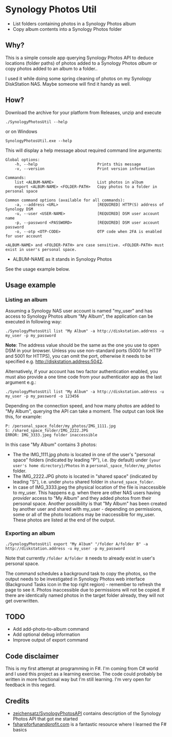 # Synology Photos Util

* List folders containing photos in a Synology Photos album
* Copy album contents into a Synology Photos folder


## Why?

This is a simple console app querying Synology Photos API to deduce
locations (folder paths) of photos added to a Synology Photos *album*
or copy photos added to an album to a folder..

I used it while doing some spring cleaning of photos on my Synology
DiskStation NAS. Maybe someone will find it handy as well.


## How?

Download the archive for your platform from Releases, unzip and
execute

```./SynologyPhotosUtil --help```

or on Windows

```SynologyPhotosUtil.exe --help```

This will display a help message about required command line
arguments:

```
Global options:
    -h, --help                          Prints this message
    -v, --version                       Print version information

Commands:
    list <ALBUM-NAME>                   List photos in album
    export <ALBUM-NAME> <FOLDER-PATH>   Copy photos to a folder in personal space
    
Common command options (available for all commands):
    -a, --address <URL>                 [REQUIRED] HTTP(S) address of Synology DSM
    -u, --user <USER-NAME>              [REQUIRED] DSM user account name
    -p, --password <PASSWORD>           [REQUIRED] DSM user account password
    -o, --otp <OTP-CODE>                OTP code when 2FA is enabled for user account

<ALBUM-NAME> and <FOLDER-PATH> are case sensitive. <FOLDER-PATH> must exist in user's personal space. 
```

* ALBUM-NAME as it stands in Synology Photos

See the usage example below.


## Usage example

### Listing an album

Assuming a Synology NAS user account is named "my_user" and has access
to Synology Photos album "My Album", the application can be executed
in following way:

```
./SynologyPhotosUtil list "My Album" -a http://diskstation.address -u my_user -p my_password
```

**Note**: The address value should be the same as the one you use to
open DSM in your browser. Unless you use non-standard ports (5000 for
HTTP and 5001 for HTTPS), you can omit the port, otherwise it needs to
be specified e.g. http://diskstation.address:5042.

Alternatively, if your account has two factor authentication enabled,
you must also provide a one time code from your authenticator app as
the last argument e.g.:

```
./SynologyPhotosUtil list "My Album" -a http://diskstation.address -u my_user -p my_password -o 123456
```

Depending on the connection speed, and how many photos are added to
"My Album", querying the API can take a moment. The output can look
like this, for example:

```
P: /personal_space_folder/my_photos/IMG_1111.jpg
S: /shared_space_folder/IMG_2222.JPG
ERROR: IMG_3333.jpeg folder inaccessible
```

In this case "My Album" contains 3 photos:
* The the IMG\_1111.jpg photo is located in one of the user's
  "personal space" folders (indicated by leading "P"), i.e. (by
  default) under `{your user's home directory}/Photos` in a
  `personal_space_folder/my_photos` folder.
* The IMG\_2222.JPG photo is located in "shared space" (indicated by
  leading "S"), i.e. under `photo` shared folder in
  `shared_space_folder`.
* In case of IMG\_3333.jpeg the physical location of the file is
  inaccessible to my\_user. This happens e.g. when there are other NAS
  users having *provider* access to "My Album" and they added photos
  from their personal space. Another possibility is that "My Album"
  has been created by another user and shared with my\_user -
  depending on permissions, some or all of the photo locations may be
  inaccessible for my\_user. These photos are listed at the end of the
  output.

### Exporting an album

```
./SynologyPhotosUtil export "My Album" "/folder A/folder B" -a http://diskstation.address -u my_user -p my_password
```

Note that currently `/folder A/folder B` needs to already exist in
user's personal space.

The command schedules a background task to copy the photos, so the
output needs to be investigated in Synology Photos web interface
(Background Tasks icon in the top right region) - remember to refresh
the page to see it. Photos inaccessible due to permissions will not be
copied. If there are identically named photos in the target folder
already, they will not get overwritten.

## TODO

* Add add-photo-to-album command
* Add optional debug information
* Improve output of export command

## Code disclaimer

This is my first attempt at programming in F#. I'm coming from C#
world and I used this project as a learning exercise. The code could
probably be written in more functional way but I'm still learning. I'm
very open for feedback in this regard.


## Credits

* [zeichensatz/SynologyPhotosAPI](https://github.com/zeichensatz/SynologyPhotosAPI)
  contains description of the Synology Photos API that got me started
* [fsharpforfunandprofit.com](https://fsharpforfunandprofit.com) is a
  fantastic resource where I learned the F# basics
